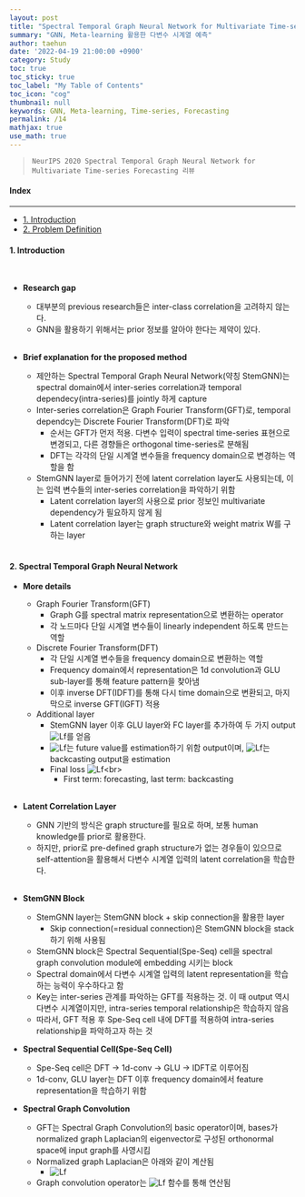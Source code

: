 ```yaml
---
layout: post
title: "Spectral Temporal Graph Neural Network for Multivariate Time-series Forecasting 리뷰"
summary: "GNN, Meta-learning 활용한 다변수 시계열 예측"
author: taehun
date: '2022-04-19 21:00:00 +0900'
category: Study
toc: true
toc_sticky: true
toc_label: "My Table of Contents"
toc_icon: "cog"
thumbnail: null
keywords: GNN, Meta-learning, Time-series, Forecasting
permalink: /14
mathjax: true
use_math: true
---
```


> `NeurIPS 2020 Spectral Temporal Graph Neural Network for Multivariate Time-series Forecasting 리뷰`

#### Index
---

- [1. Introduction](#1-introduction)
- [2. Problem Definition](#2-problem-definition)


#### **1. Introduction**
  
<br>

- **Research gap**
  - 대부분의 previous research들은 inter-class correlation을 고려하지 않는다.<br>
  - GNN을 활용하기 위해서는 prior 정보를 알아야 한다는 제약이 있다.<br><br>

- **Brief explanation for the proposed method**
  - 제안하는 Spectral Temporal Graph Neural Network(약칭 StemGNN)는 spectral domain에서 inter-series correlation과 temporal dependecy(intra-series)를 jointly 하게 capture<br>
  - Inter-series correlation은 Graph Fourier Transform(GFT)로, temporal dependcy는 Discrete Fourier Transform(DFT)로 파악<br>
    - 순서는 GFT가 먼저 적용. 다변수 입력이 spectral time-series 표현으로 변경되고, 다른 경향들은 orthogonal time-series로 분해됨<br>
    - DFT는 각각의 단일 시계열 변수들을 frequency domain으로 변경하는 역할을 함<br>
  - StemGNN layer로 들어가기 전에 latent correlation layer도 사용되는데, 이는 입력 변수들의 inter-series correlation을 파악하기 위함<br>
    - Latent correlation layer의 사용으로 prior 정보인 multivariate dependency가 필요하지 않게 됨<br>
    - Latent correlation layer는 graph structure와 weight matrix W를 구하는 layer<br><br>

#### **2. Spectral Temporal Graph Neural Network**

- **More details**
  - Graph Fourier Transform(GFT)
    - Graph G를 spectral matrix representation으로 변환하는 operator<br>
    - 각 노드마다 단일 시계열 변수들이 linearly independent 하도록 만드는 역할<br>
  - Discrete Fourier Transform(DFT)
    - 각 단일 시계열 변수들을 frequency domain으로 변환하는 역할<br>
    - Frequency domain에서 representation은 1d convolution과 GLU sub-layer를 통해 feature pattern을 찾아냄<br>
    - 이후 inverse DFT(IDFT)를 통해 다시 time domain으로 변환되고, 마지막으로 inverse GFT(IGFT) 적용<br>
  - Additional layer
    - StemGNN layer 이후 GLU layer와 FC layer를 추가하여 두 가지 output ![Lf](https://latex.codecogs.com/svg.latex?\small&space;\{Y_i},\widehat{X_i})를 얻음<br>
    - ![Lf](https://latex.codecogs.com/svg.latex?\small&space;\{Y_i})는 future value를 estimation하기 위함 output이며, ![Lf](https://latex.codecogs.com/svg.latex?\small&space;\widehat{X_i})는 backcasting output을 estimation<br>
    - Final loss
      ![Lf](https://latex.codecogs.com/svg.latex?\small&space;L(\widehat{X},X;\Delta_\theta)=\sum_{t=0}^T||\widehat{X_t}-X_t||_2^2+\sum_{t=K}^T\sum_{i=1}^K||B_{t-i}(X)-X_{t-i}||_2^2)<br>
      - First term: forecasting, last term: backcasting<br><br>

- **Latent Correlation Layer**
  - GNN 기반의 방식은 graph structure를 필요로 하며, 보통 human knowledge를 prior로 활용한다.<br>
  - 하지만, prior로 pre-defined graph structure가 없는 경우들이 있으므로 self-attention을 활용해서 다변수 시계열 입력의 latent correlation을 학습한다.<br><br>

- **StemGNN Block**
  - StemGNN layer는 StemGNN block + skip connection을 활용한 layer<br>
    - Skip connection(=residual connection)은 StemGNN block을 stack 하기 위해 사용됨<br>
  - StemGNN block은 Spectral Sequential(Spe-Seq) cell을 spectral graph convolution module에 embedding 시키는 block<br>
  - Spectral domain에서 다변수 시계열 입력의 latent representation을 학습하는 능력이 우수하다고 함<br>
  - Key는 inter-series 관계를 파악하는 GFT를 적용하는 것. 이 때 output 역시 다변수 시계열이지만, intra-series temporal relationship은 학습하지 않음<br>
  - 따라서, GFT 적용 후 Spe-Seq cell 내에 DFT를 적용하여 intra-series relationship을 파악하고자 하는 것<br>

- **Spectral Sequential Cell(Spe-Seq Cell)**
  - Spe-Seq cell은 DFT -> 1d-conv -> GLU -> IDFT로 이루어짐<br>
  - 1d-conv, GLU layer는 DFT 이후 frequency domain에서 feature representation을 학습하기 위함<br>

- **Spectral Graph Convolution**
  - GFT는 Spectral Graph Convolution의 basic operator이며, bases가 normalized graph Laplacian의 eigenvector로 구성된 orthonormal space에 input graph를 사영시킴<br>
  - Normalized graph Laplacian은 아래와 같이 계산됨<br>
    - ![Lf](https://latex.codecogs.com/svg.latex?\small&space;L=I_N-D^{-1/2}WD^{-1/2})<br>
  - Graph convolution operator는 ![Lf](https://latex.codecogs.com/svg.latex?\small&space;g_\Theta(\Lambda)) 함수를 통해 연산됨<br>

<br>
